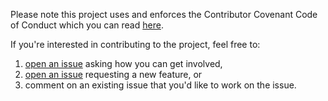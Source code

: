 Please note this project uses and enforces the Contributor Covenant Code of Conduct which you can read [here](https://github.com/eignnx/tide-naive-static-files/blob/master/CODE_OF_CONDUCT.md).

If you're interested in contributing to the project, feel free to:
  1. [open an issue](https://github.com/eignnx/tide-naive-static-files/issues/new) asking how you can get involved,
  1. [open an issue](https://github.com/eignnx/tide-naive-static-files/issues/new) requesting a new feature, or
  1. comment on an existing issue that you'd like to work on the issue.
